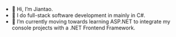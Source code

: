 - 👋 Hi, I’m Jiantao.
- 👀 I do full-stack software development in mainly in C#.
- 🌱 I’m currently moving towards learning ASP.NET to integrate my console projects with a .NET Frontend Framework. 

<!---
katereverie/katereverie is a ✨ special ✨ repository because its `README.md` (this file) appears on your GitHub profile.
You can click the Preview link to take a look at your changes.
--->
